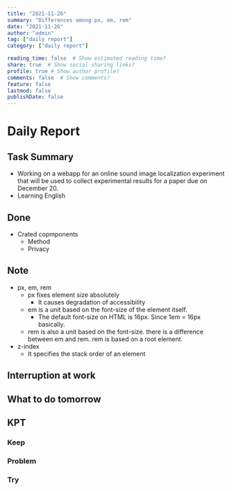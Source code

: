 ```yaml
---
title: "2021-11-26"
summary: "Differences among px, em, rem"
date: "2021-11-26"
author: "admin"
tag: ["daily report"]
category: ["daily report"]

reading_time: false  # Show estimated reading time?
share: true  # Show social sharing links?
profile: true # Show author profile?
comments: false  # Show comments?
feature: false
lastmod: false
publishDate: false
---
```


# Daily Report

## Task Summary

- Working on a webapp for an online sound image localization experiment that will be used to collect experimental results for a paper due on December 20.
- Learning English

## Done

- Crated copmponents
  - Method
  - Privacy


## Note

- px, em, rem 
  - px fixes element size absolutely
    - It causes degradation of accessibility
  - em is a unit based on the font-size of the element itself.
    - The default font-size on HTML is 16px. Since 1em = 16px basically.
  - rem is also a unit based on the font-size. there is a difference between em and rem. rem is based on a root element.
- z-index
  - It specifies the stack order of an element
  

## Interruption at work

## What to do tomorrow
## KPT

### Keep

### Problem

### Try

